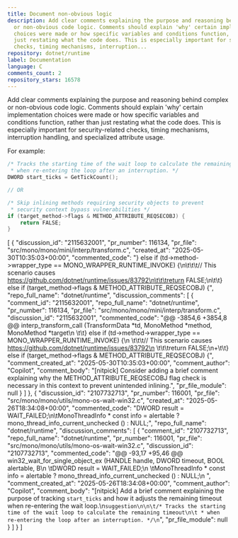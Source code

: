 ```yaml
---
title: Document non-obvious logic
description: Add clear comments explaining the purpose and reasoning behind complex
  or non-obvious code logic. Comments should explain 'why' certain implementation
  choices were made or how specific variables and conditions function, rather than
  just restating what the code does. This is especially important for security-related
  checks, timing mechanisms, interruption...
repository: dotnet/runtime
label: Documentation
language: C
comments_count: 2
repository_stars: 16578
---
```


Add clear comments explaining the purpose and reasoning behind complex or non-obvious code logic. Comments should explain 'why' certain implementation choices were made or how specific variables and conditions function, rather than just restating what the code does. This is especially important for security-related checks, timing mechanisms, interruption handling, and specialized attribute usage.

For example:
```c
/* Tracks the starting time of the wait loop to calculate the remaining timeout
 * when re-entering the loop after an interruption. */
DWORD start_ticks = GetTickCount();

// OR

/* Skip inlining methods requiring security objects to prevent
 * security context bypass vulnerabilities */
if (target_method->flags & METHOD_ATTRIBUTE_REQSECOBJ) {
    return FALSE;
}
```


[
  {
    "discussion_id": "2115632001",
    "pr_number": 116134,
    "pr_file": "src/mono/mono/mini/interp/transform.c",
    "created_at": "2025-05-30T10:35:03+00:00",
    "commented_code": "} else if (td->method->wrapper_type == MONO_WRAPPER_RUNTIME_INVOKE) {\n\t\t\t// This scenario causes https://github.com/dotnet/runtime/issues/83792\n\t\t\treturn FALSE;\n\t\t} else if (target_method->flags & METHOD_ATTRIBUTE_REQSECOBJ) {",
    "repo_full_name": "dotnet/runtime",
    "discussion_comments": [
      {
        "comment_id": "2115632001",
        "repo_full_name": "dotnet/runtime",
        "pr_number": 116134,
        "pr_file": "src/mono/mono/mini/interp/transform.c",
        "discussion_id": "2115632001",
        "commented_code": "@@ -3854,6 +3854,8 @@ interp_transform_call (TransformData *td, MonoMethod *method, MonoMethod *target\n \t\t} else if (td->method->wrapper_type == MONO_WRAPPER_RUNTIME_INVOKE) {\n \t\t\t// This scenario causes https://github.com/dotnet/runtime/issues/83792\n \t\t\treturn FALSE;\n+\t\t} else if (target_method->flags & METHOD_ATTRIBUTE_REQSECOBJ) {",
        "comment_created_at": "2025-05-30T10:35:03+00:00",
        "comment_author": "Copilot",
        "comment_body": "[nitpick] Consider adding a brief comment explaining why the METHOD_ATTRIBUTE_REQSECOBJ flag check is necessary in this context to prevent unintended inlining.",
        "pr_file_module": null
      }
    ]
  },
  {
    "discussion_id": "2107732713",
    "pr_number": 116001,
    "pr_file": "src/mono/mono/utils/mono-os-wait-win32.c",
    "created_at": "2025-05-26T18:34:08+00:00",
    "commented_code": "DWORD result = WAIT_FAILED;\n\tMonoThreadInfo * const info = alertable ? mono_thread_info_current_unchecked () : NULL;",
    "repo_full_name": "dotnet/runtime",
    "discussion_comments": [
      {
        "comment_id": "2107732713",
        "repo_full_name": "dotnet/runtime",
        "pr_number": 116001,
        "pr_file": "src/mono/mono/utils/mono-os-wait-win32.c",
        "discussion_id": "2107732713",
        "commented_code": "@@ -93,17 +95,46 @@ win32_wait_for_single_object_ex (HANDLE handle, DWORD timeout, BOOL alertable, B\n \tDWORD result = WAIT_FAILED;\n \tMonoThreadInfo * const info = alertable ? mono_thread_info_current_unchecked () : NULL;\n ",
        "comment_created_at": "2025-05-26T18:34:08+00:00",
        "comment_author": "Copilot",
        "comment_body": "[nitpick] Add a brief comment explaining the purpose of tracking `start_ticks` and how it adjusts the remaining timeout when re-entering the wait loop.\n```suggestion\n\n\t/* Tracks the starting time of the wait loop to calculate the remaining timeout\n\t * when re-entering the loop after an interruption. */\n```",
        "pr_file_module": null
      }
    ]
  }
]
